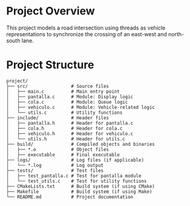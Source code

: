 # Project Overview
This project models a road intersection using threads as vehicle representations to synchronize the crossing of an east-west and north-south lane.
# Project Structure

```plaintext
project/
├── src/                # Source files
│   ├── main.c          # Main entry point
│   ├── pantalla.c      # Module: Display logic
│   ├── cola.c          # Module: Queue logic
│   ├── vehiculo.c      # Module: Vehicle-related logic
│   └── utils.c         # Utility functions
├── include/            # Header files
│   ├── pantalla.h      # Header for pantalla.c
│   ├── cola.h          # Header for cola.c
│   ├── vehiculo.h      # Header for vehiculo.c
│   └── utils.h         # Header for utils.c
├── build/              # Compiled objects and binaries
│   ├── *.o             # Object files
│   ├── executable      # Final executable
├── logs/               # Log files (if applicable)
│   └── *.log           # Log output
├── tests/              # Test files
│   ├── test_pantalla.c # Test for pantalla module
│   └── test_utils.c    # Test for utility functions
├── CMakeLists.txt      # Build system (if using CMake)
├── Makefile            # Build system (if using Make)
└── README.md           # Project documentation
